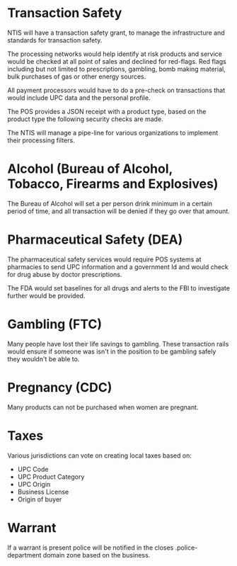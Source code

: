 # Transaction Safety

NTIS will have a transaction safety grant, to manage the infrastructure and standards for transaction safety.

The processing networks would help identify at risk products and service would be checked at all point of sales and declined for red-flags. Red flags including but not limited to prescriptions, gambling, bomb making material, bulk purchases of gas or other energy sources.

All payment processors would have to do a pre-check on transactions that would include UPC data and the personal profile.

The POS provides a JSON receipt with a product type, based on the product type the following security checks are made.

The NTIS will manage a pipe-line for various organizations to implement their processing filters.

# Alcohol (Bureau of Alcohol, Tobacco, Firearms and Explosives)

The Bureau of Alcohol will set a per person drink minimum in a certain period of time, and all transaction will be denied if they go over that amount.

# Pharmaceutical Safety (DEA)

The pharmaceutical safety services would require POS systems at pharmacies to send UPC information and a government Id and would check for drug abuse by doctor prescriptions.

The FDA would set baselines for all drugs and alerts to the FBI to investigate further would be provided.

# Gambling (FTC)

Many people have lost their life savings to gambling. These transaction rails would ensure if someone was isn't in the position to be gambling safely they wouldn't be able to.

# Pregnancy (CDC)

Many products can not be purchased when women are pregnant.

# Taxes

Various jurisdictions can vote on creating local taxes based on:

- UPC Code
- UPC Product Category
- UPC Origin
- Business License
- Origin of buyer

# Warrant

If a warrant is present police will be notified in the closes .police-department domain zone based on the business.

